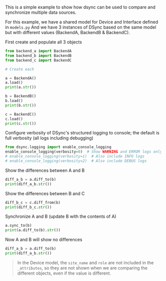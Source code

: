 

This is a simple example to show how dsync can be used to compare and synchronize multiple data sources.

For this example, we have a shared model for Device and Interface defined in `models.py`
And we have 3 instances of DSync based on the same model but with different values (BackendA, BackendB & BackendC).


First create and populate all 3 objects
```python
from backend_a import BackendA
from backend_b import BackendB
from backend_c import BackendC

# Create each

a = BackendA()
a.load()
print(a.str())

b = BackendB()
b.load()
print(b.str())

c = BackendC()
c.load()
print(c.str())
```

Configure verbosity of DSync's structured logging to console; the default is full verbosity (all logs including debugging)
```python
from dsync.logging import enable_console_logging
enable_console_logging(verbosity=0)  # Show WARNING and ERROR logs only
# enable_console_logging(verbosity=1)  # Also include INFO logs
# enable_console_logging(verbosity=2)  # Also include DEBUG logs
```

Show the differences between A and B
```python
diff_a_b = a.diff_to(b)
print(diff_a_b.str())
```

Show the differences between B and C
```python
diff_b_c = c.diff_from(b)
print(diff_b_c.str())
```

Synchronize A and B (update B with the contents of A)
```python
a.sync_to(b)
print(a.diff_to(b).str())
```

Now A and B will show no differences
```python
diff_a_b = a.diff_to(b)
print(diff_a_b.str())
```

> In the Device model, the `site_name` and `role` are not included in the `_attributes`, so they are not shown when we are comparing the different objects, even if the value is different.
